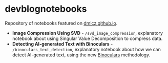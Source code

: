 # devblognotebooks
Repository of notebooks featured on [dmicz.github.io](https://dmicz.github.io/).

- **Image Compression Using SVD** - `/svd_image_compression`, explanatory notebook about using Singular Value Decomposition to compress data.
- **Detecting AI-generated Text with Binoculars** - `/binoculars_text_detection`, explanatory notebook about how we can detect AI-generated text, using the new [Binoculars](https://arxiv.org/abs/2401.12070) methodology.